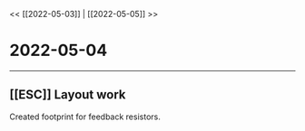 
<< [[2022-05-03]] | [[2022-05-05]] >>
# 2022-05-04
---

## [[ESC]] Layout work
Created footprint for feedback resistors. 